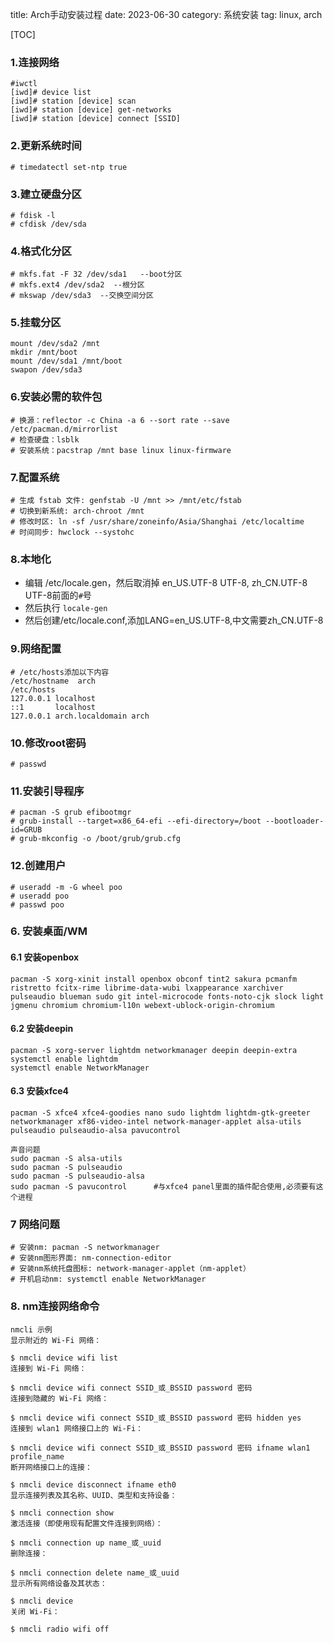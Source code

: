 title: Arch手动安装过程
date: 2023-06-30
category: 系统安装
tag: linux, arch

[TOC]

### 1.连接网络

```
#iwctl
[iwd]# device list
[iwd]# station [device] scan
[iwd]# station [device] get-networks
[iwd]# station [device] connect [SSID]
```

### 2.更新系统时间

```
# timedatectl set-ntp true 
```

### 3.建立硬盘分区

```
# fdisk -l
# cfdisk /dev/sda
```

### 4.格式化分区

```
# mkfs.fat -F 32 /dev/sda1   --boot分区
# mkfs.ext4 /dev/sda2  --根分区
# mkswap /dev/sda3  --交换空间分区
```

### 5.挂载分区

```
mount /dev/sda2 /mnt
mkdir /mnt/boot
mount /dev/sda1 /mnt/boot
swapon /dev/sda3
```

### 6.安装必需的软件包

```
# 换源：reflector -c China -a 6 --sort rate --save /etc/pacman.d/mirrorlist
# 检查硬盘：lsblk
# 安装系统：pacstrap /mnt base linux linux-firmware
```

### 7.配置系统

```
# 生成 fstab 文件: genfstab -U /mnt >> /mnt/etc/fstab
# 切换到新系统: arch-chroot /mnt
# 修改时区: ln -sf /usr/share/zoneinfo/Asia/Shanghai /etc/localtime
# 时间同步: hwclock --systohc
```

### 8.本地化

- 编辑 /etc/locale.gen，然后取消掉 en_US.UTF-8 UTF-8, zh_CN.UTF-8 UTF-8前面的`#`号
- 然后执行 `locale-gen`
- 然后创建/etc/locale.conf,添加LANG=en_US.UTF-8,中文需要zh_CN.UTF-8

### 9.网络配置

```
# /etc/hosts添加以下内容
/etc/hostname  arch
/etc/hosts
127.0.0.1 localhost
::1       localhost
127.0.0.1 arch.localdomain arch
```

### 10.修改root密码

```
# passwd
```

### 11.安装引导程序

```
# pacman -S grub efibootmgr
# grub-install --target=x86_64-efi --efi-directory=/boot --bootloader-id=GRUB
# grub-mkconfig -o /boot/grub/grub.cfg
```

### 12.创建用户

```
# useradd -m -G wheel poo
# useradd poo
# passwd poo
```

### 6. 安装桌面/WM

#### 6.1 安装openbox

```
pacman -S xorg-xinit install openbox obconf tint2 sakura pcmanfm ristretto fcitx-rime librime-data-wubi lxappearance xarchiver pulseaudio blueman sudo git intel-microcode fonts-noto-cjk slock light jgmenu chromium chromium-l10n webext-ublock-origin-chromium
```

#### 6.2 安装deepin

```
pacman -S xorg-server lightdm networkmanager deepin deepin-extra
systemctl enable lightdm
systemctl enable NetworkManager
```

#### 6.3 安装xfce4

```
pacman -S xfce4 xfce4-goodies nano sudo lightdm lightdm-gtk-greeter networkmanager xf86-video-intel network-manager-applet alsa-utils pulseaudio pulseaudio-alsa pavucontrol

声音问题
sudo pacman -S alsa-utils
sudo pacman -S pulseaudio
sudo pacman -S pulseaudio-alsa
sudo pacman -S pavucontrol      #与xfce4 panel里面的插件配合使用,必须要有这个进程
```

### 7 网络问题

```
# 安装nm: pacman -S networkmanager
# 安装nm图形界面: nm-connection-editor
# 安装nm系统托盘图标: network-manager-applet（nm-applet）
# 开机启动nm: systemctl enable NetworkManager
```

### 8. nm连接网络命令

```
nmcli 示例
显示附近的 Wi-Fi 网络：

$ nmcli device wifi list
连接到 Wi-Fi 网络：

$ nmcli device wifi connect SSID_或_BSSID password 密码
连接到隐藏的 Wi-Fi 网络：

$ nmcli device wifi connect SSID_或_BSSID password 密码 hidden yes
连接到 wlan1 网络接口上的 Wi-Fi：

$ nmcli device wifi connect SSID_或_BSSID password 密码 ifname wlan1 profile_name
断开网络接口上的连接：

$ nmcli device disconnect ifname eth0
显示连接列表及其名称、UUID、类型和支持设备：

$ nmcli connection show
激活连接（即使用现有配置文件连接到网络）：

$ nmcli connection up name_或_uuid
删除连接：

$ nmcli connection delete name_或_uuid
显示所有网络设备及其状态：

$ nmcli device
关闭 Wi-Fi：

$ nmcli radio wifi off
```
